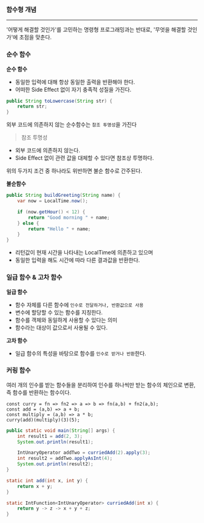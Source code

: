 ### 함수형 개념

---

'어떻게 해결할 것인가'를 고민하는 명령형 프로그래밍과는 반대로, '무엇을 해결할 것인가'에 초점을 맞춘다.

### 순수 함수

**순수 함수**
- 동일한 입력에 대해 항상 동일한 출력을 반환해야 한다.
- 어떠한 Side Effect 없이 자기 충족적 성질을 가진다.
```java
public String toLowercase(String str) {
    return str;
}
```
외부 코드에 의존하지 않는 순수함수는 `참조 투명성`을 가진다
> 참조 투명성
- 외부 코드에 의존하지 않는다.
- Side Effect 없이 관련 값을 대체할 수 있다면 참조상 투명하다.

위의 두가지 조건 중 하나라도 위반하면 불순 함수로 간주된다.

**불순함수**
```java
public String buildGreeting(String name) {
    var now = LocalTime.now();

    if (now.getHour() < 12) {
        return "Good morning " + name;
    } else {
        return "Hello " + name;
    }
}
```
- 리턴값이 현재 시간을 나타내는 LocalTime에 의존하고 있으며 
- 동일한 입력을 해도 시간에 따라 다른 결과값을 반환한다.

### 일급 함수 & 고차 함수
**일급 함수**
- 함수 자체를 다른 함수에 `인수로 전달하거나, 반환값으로 사용`
- 변수에 할당할 수 있는 함수를 지칭한다.
- 함수를 객체와 동일하게 사용할 수 있다는 의미
- 함수라는 대상이 값으로서 사용될 수 있다.

**고차 함수**
- 일급 함수의 특성을 바탕으로 함수를 `인수로 받거나 반환`한다.

### 커링 함수
여러 개의 인수를 받는 함수들을 분리하여 인수를 하나씩만 받는 함수의 체인으로 변환, 즉 함수를 반환하는 함수이다.
```Js
const curry = fn => fn2 => a => b => fn(a,b) + fn2(a,b);
const add = (a,b) => a + b;
const multiply = (a,b) => a * b;
curry(add)(multiply)(3)(5);
```
```Java
public static void main(String[] args) {
    int result1 = add(2, 3);
    System.out.println(result1);

    IntUnaryOperator addTwo = curriedAdd(2).apply(3);
    int result2 = addTwo.applyAsInt(4);
    System.out.println(result2);
}

static int add(int x, int y) {
    return x + y;
}

static IntFunction<IntUnaryOperator> curriedAdd(int x) {
    return y -> z -> x + y + z;
}
```